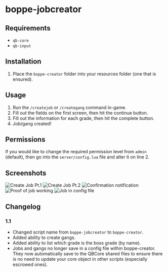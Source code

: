 # boppe-jobcreator
## Requirements
- `qb-core`
- `qb-input`

## Installation
1. Place the `boppe-creator` folder into your resources folder (one that is ensured).

## Usage
1. Run the `/createjob` or `/creategang` command in-game.
2. Fill out the fields on the first screen, then hit the continue button.
3. Fill out the information for each grade, then hit the complete button.
4. Job/gang created!

## Permissions
If you would like to change the required permission level from `admin` (default), then go into the `server/config.lua` file and alter it on line 2.

## Screenshots
![Create Job Pt.1](https://i.imgur.com/5KqFg55.jpeg)
![Create Job Pt.2](https://i.imgur.com/RsXVeCJ.jpeg)
![Confirmation notification](https://i.imgur.com/9nN06GK.png)
![Proof of job working](https://i.imgur.com/HOPdldg.png)
![Job in config file](https://i.imgur.com/wd3VrVK.png)

## Changelog
### 1.1
- Changed script name from `boppe-jobcreator` to `boppe-creator`.
- Added ability to create gangs.
- Added ability to list which grade is the boss grade (by name).
- Jobs and gangs no longer save in a config file within boppe-creator. They now automatically save to the QBCore shared files to ensure there is no need to update your core object in other scripts (especially escrowed ones).